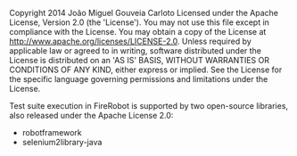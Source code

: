 Copyright 2014 João Miguel Gouveia Carloto
Licensed under the Apache License, Version 2.0 (the 'License').
You may not use this file except in compliance with the License.
You may obtain a copy of the License at http://www.apache.org/licenses/LICENSE-2.0.
Unless required by applicable law or agreed to in writing, software distributed under the License is distributed on an 
'AS IS' BASIS, WITHOUT WARRANTIES OR CONDITIONS OF ANY KIND, either express or implied.
See the License for the specific language governing permissions and limitations under the License.


Test suite execution in FireRobot is supported by two open-source libraries, also released under the Apache License 2.0:
- robotframework
- selenium2library-java
